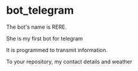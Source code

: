 # bot_telegram

The bot's name is RERE. 

She is my first bot for telegram

It is programmed to transmit information. 

To your repository, my contact details and weather 
